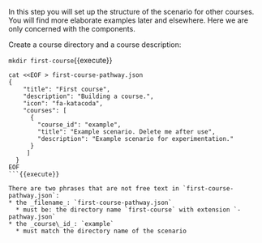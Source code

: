In this step you will set up the structure of the scenario for other courses. You will find more elaborate examples later and elsewhere. Here we are only concerned with the components.

Create a course directory and a course description:

`mkdir first-course`{{execute}}

```
cat <<EOF > first-course-pathway.json
{
    "title": "First course",
    "description": "Building a course.",
    "icon": "fa-katacoda",
    "courses": [
      {
        "course_id": "example",
        "title": "Example scenario. Delete me after use",
        "description": "Example scenario for experimentation."
      }
     ]
  }
EOF
```{{execute}}

There are two phrases that are not free text in `first-course-pathway.json`:
* the _filename_: `first-course-pathway.json`
  * must be: the directory name `first-course` with extension `-pathway.json`
* the _course\_id_: `example`
  * must match the directory name of the scenario

